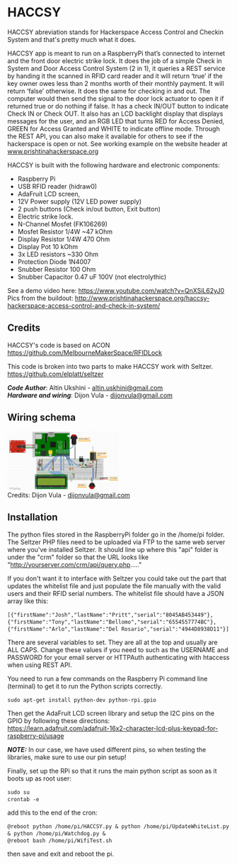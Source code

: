 HACCSY
========

HACCSY abreviation stands for Hackerspace Access Control and Checkin System and that's pretty much what it does.

HACCSY app is meant to run on a RaspberryPi that’s connected to internet and the front door electric strike lock. It does the job of a simple Check in System and Door Access Control System (2 in 1), it queries a REST service by handing it the scanned in RFID card reader and it will return ‘true’ if the key owner owes less than 2 months worth of their monthly payment. It will return ‘false’ otherwise. It does the same for checking in and out. The computer would then send the signal to the door lock actuator to open it if returned true or do nothing if false. It has a check IN/OUT button to indicate Check IN or Check OUT. It also has an LCD backlight display that displays messages for the user, and an RGB LED that turns RED for Access Denied, GREEN for Access Granted and WHITE to indicate offline mode. Through the REST API, you can also make it available for others to see if the hackerspace is open or not. See working example on the website header at www.prishtinahackerspace.org

HACCSY is built with the following hardware and electronic components:
* Raspberry Pi
* USB RFID reader (hidraw0)
* AdaFruit LCD screen,
* 12V Power supply (12V LED power supply)
* 2 push buttons (Check in/out button, Exit button)
* Electric strike lock.
* N-Channel Mosfet (FK106269)
* Mosfet Resistor 1/4W ~47 kOhm
* Display Resistor 1/4W 470 Ohm
* Display Pot 10 kOhm
* 3x LED resistors ~330 Ohm
* Protection Diode 1N4007
* Snubber Resistor 100 Ohm
* Snubber Capacitor 0.47 uF 100V (not electrolythic)

See a demo video here: https://www.youtube.com/watch?v=QnXSiL62yJ0
Pics from the buildout: http://www.prishtinahackerspace.org/haccsy-hackerspace-access-control-and-check-in-system/

## Credits ##

HACCSY's code is based on ACON<br />
https://github.com/MelbourneMakerSpace/RFIDLock

This code is broken into two parts to make HACCSY work with Seltzer.<br />
https://github.com/elplatt/seltzer

***Code Author***: Altin Ukshini - altin.uskhini@gmail.com<br />
***Hardware and wiring***: Dijon Vula - dijonvula@gmail.com


## Wiring schema ##

<img src="https://github.com/PrishtinaHackerspace/HACCSY/raw/master/schema.jpg" align="center" width="50%" alt="Schema" /><br />
Credits: Dijon Vula - dijonvula@gmail.com

## Installation ##

The python files stored in the RaspberryPi folder go in the /home/pi folder.
The Seltzer PHP files need to be uploaded via FTP to the same web server where you've installed Seltzer.
It should line up where this "api" folder is under the "crm" folder so that the URL looks like "http://yourserver.com/crm/api/query.php....."

If you don't want it to interface with Seltzer you could take out the part that updates the whitelist file and just populate the file manually with the valid users and their RFID serial numbers.  The whitelist file should have a JSON array like this:

	[{"firstName":"Josh","lastName":"Pritt","serial":"8045AB453449"},{"firstName":"Tony","lastName":"Bellomo","serial":"6554557774BC"},{"firstName":"Arlo","lastName":"Del Rosario","serial":"4944D8938D11"}]

There are several variables to set.  They are all at the top and usually are ALL CAPS.  Change these values if you need to such as the USERNAME and PASSWORD for your email server or HTTPAuth authenticating with htaccess when using REST API.

You need to run a few commands on the Raspberry Pi command line (terminal) to get it to run the Python scripts correctly.

	sudo apt-get install python-dev python-rpi.gpio

Then get the AdaFruit LCD screen library and setup the I2C pins on the GPIO by following these directions:<br />
https://learn.adafruit.com/adafruit-16x2-character-lcd-plus-keypad-for-raspberry-pi/usage

***NOTE:*** In our case, we have used different pins, so when testing the libraries, make sure to use our pin setup!

Finally, set up the RPi so that it runs the main python script as soon as it boots up as root user:

	sudo su
	crontab -e

add this to the end of the cron:

	@reboot python /home/pi/HACCSY.py & python /home/pi/UpdateWhiteList.py & python /home/pi/Watchdog.py &
	@reboot bash /home/pi/WifiTest.sh

then save and exit and reboot the pi.

